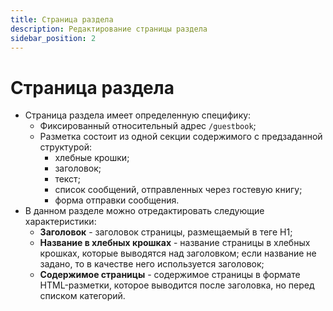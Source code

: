 ```yaml
---
title: Страница раздела
description: Редактирование страницы раздела
sidebar_position: 2
---
```


# Страница раздела
* Страница раздела имеет определенную специфику:
    + Фиксированный относительный адрес  `/guestbook`;
    + Разметка состоит из одной секции содержимого c предзаданной структурой:
        + хлебные крошки;
        + заголовок;
        + текст;
        + список сообщений, отправленных через гостевую книгу;
        + форма отправки сообщения.
* В данном разделе можно отредактировать следующие характеристики:
    + __Заголовок__ - заголовок страницы, размещаемый в теге H1;
    + __Название в хлебных крошках__ - название страницы в хлебных крошках, которые выводятся над заголовком; если название не задано, то в качестве него используется заголовок;
    + __Содержимое страницы__ - содержимое страницы в формате HTML-разметки, которое выводится после заголовка, но перед списком категорий.